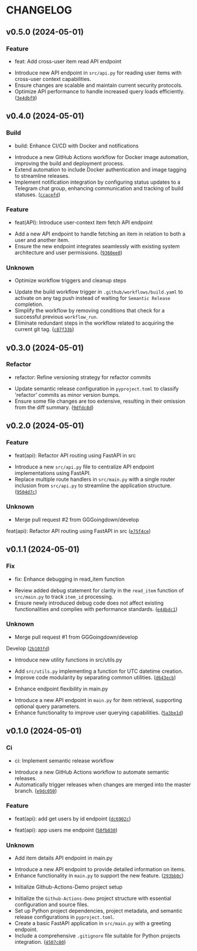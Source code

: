 # CHANGELOG



## v0.5.0 (2024-05-01)

### Feature

* feat: Add cross-user item read API endpoint

- Introduce new API endpoint in `src/api.py` for reading user items with cross-user context capabilities.
- Ensure changes are scalable and maintain current security protocols.
- Optimize API performance to handle increased query loads efficiently. ([`3e4dbf9`](https://github.com/GGGoingdown/Github-Actions-Test/commit/3e4dbf963b6f4b0ac8f302f9c9cbd9b8874d5e33))


## v0.4.0 (2024-05-01)

### Build

* build: Enhance CI/CD with Docker and notifications

- Introduce a new GitHub Actions workflow for Docker image automation, improving the build and deployment process.
- Extend automation to include Docker authentication and image tagging to streamline releases.
- Implement notification integration by configuring status updates to a Telegram chat group, enhancing communication and tracking of build statuses. ([`ccacefd`](https://github.com/GGGoingdown/Github-Actions-Test/commit/ccacefd33ec7f374dd3ca82d7232b3f8b692fdeb))

### Feature

* feat(API): Introduce user-context item fetch API endpoint

- Add a new API endpoint to handle fetching an item in relation to both a user and another item.
- Ensure the new endpoint integrates seamlessly with existing system architecture and user permissions. ([`9360ee0`](https://github.com/GGGoingdown/Github-Actions-Test/commit/9360ee07864f2ba0f742c9597bb813ec21df59ab))

### Unknown

* Optimize workflow triggers and cleanup steps

- Update the build workflow trigger in `.github/workflows/build.yaml` to activate on any tag push instead of waiting for `Semantic Release` completion.
- Simplify the workflow by removing conditions that check for a successful previous `workflow_run`.
- Eliminate redundant steps in the workflow related to acquiring the current git tag. ([`c87f33b`](https://github.com/GGGoingdown/Github-Actions-Test/commit/c87f33b06fd7cd275b509a9b8fd82c158571354d))


## v0.3.0 (2024-05-01)

### Refactor

* refactor: Refine versioning strategy for refactor commits

- Update semantic release configuration in `pyproject.toml` to classify &#39;refactor&#39; commits as minor version bumps.
- Ensure some file changes are too extensive, resulting in their omission from the diff summary. ([`9dfdc8d`](https://github.com/GGGoingdown/Github-Actions-Test/commit/9dfdc8d3aeefd34bf126e5133463affea6f1b375))


## v0.2.0 (2024-05-01)

### Feature

* feat(api): Refactor API routing using FastAPI in src

- Introduce a new `src/api.py` file to centralize API endpoint implementations using FastAPI.
- Replace multiple route handlers in `src/main.py` with a single router inclusion from `src/api.py` to streamline the application structure. ([`9504d7c`](https://github.com/GGGoingdown/Github-Actions-Test/commit/9504d7c03311c15b76b449beef05b0d318b4afe9))

### Unknown

* Merge pull request #2 from GGGoingdown/develop

feat(api): Refactor API routing using FastAPI in src ([`e75f4ce`](https://github.com/GGGoingdown/Github-Actions-Test/commit/e75f4ce42efcd5c351526581efc9432a7331c880))


## v0.1.1 (2024-05-01)

### Fix

* fix: Enhance debugging in read_item function

- Review added debug statement for clarity in the `read_item` function of `src/main.py` to track `item_id` processing.
- Ensure newly introduced debug code does not affect existing functionalities and complies with performance standards. ([`e44bdc1`](https://github.com/GGGoingdown/Github-Actions-Test/commit/e44bdc1abf6417a2ffeed2f7170c69bd2c0984be))

### Unknown

* Merge pull request #1 from GGGoingdown/develop

Develop ([`2b103fd`](https://github.com/GGGoingdown/Github-Actions-Test/commit/2b103fd0c9d43f8e699fbf446d6df9dfd02a981b))

* Introduce new utility functions in src/utils.py

- Add `src/utils.py` implementing a function for UTC datetime creation.
- Improve code modularity by separating common utilities. ([`d643ecb`](https://github.com/GGGoingdown/Github-Actions-Test/commit/d643ecb1bbb4804134a413b7caeba3225f75fa8a))

* Enhance endpoint flexibility in main.py

- Introduce a new API endpoint in `main.py` for item retrieval, supporting optional query parameters.
- Enhance functionality to improve user querying capabilities. ([`5a3be1d`](https://github.com/GGGoingdown/Github-Actions-Test/commit/5a3be1db3ff2897a0da9585f44e43929c469fe88))


## v0.1.0 (2024-05-01)

### Ci

* ci: Implement semantic release workflow

- Introduce a new GitHub Actions workflow to automate semantic releases.
- Automatically trigger releases when changes are merged into the master branch. ([`e9dc050`](https://github.com/GGGoingdown/Github-Actions-Test/commit/e9dc050e9c6b771c088a7afb30b540353a92a4dd))

### Feature

* feat(api): add get users by id endpoint ([`dc6902c`](https://github.com/GGGoingdown/Github-Actions-Test/commit/dc6902ccbcd9bcb92df39faf534e68bb8c90626c))

* feat(api): app users me endpoint ([`50fb030`](https://github.com/GGGoingdown/Github-Actions-Test/commit/50fb030e94110bf0deec8b8d2703c3b7de2c1db0))

### Unknown

* Add item details API endpoint in main.py

- Introduce a new API endpoint to provide detailed information on items.
- Enhance functionality in `main.py` to support the new feature. ([`293bb0c`](https://github.com/GGGoingdown/Github-Actions-Test/commit/293bb0c3c46fa387af048bf4ea8867d3907d824f))

* Initialize Github-Actions-Demo project setup

- Initialize the `Github-Actions-Demo` project structure with essential configuration and source files.
- Set up Python project dependencies, project metadata, and semantic release configurations in `pyproject.toml`.
- Create a basic FastAPI application in `src/main.py` with a greeting endpoint.
- Include a comprehensive `.gitignore` file suitable for Python projects integration. ([`4507c80`](https://github.com/GGGoingdown/Github-Actions-Test/commit/4507c806efd026257f680d2840ca4f18170c6a7f))
